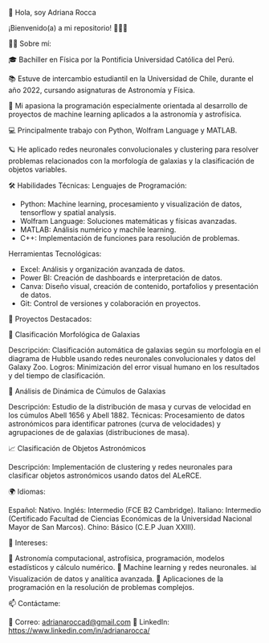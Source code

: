 💫 Hola, soy Adriana Rocca

¡Bienvenido(a) a mi repositorio! 👩‍💻✨

🧑‍🚀 Sobre mí:

🎓 Bachiller en Física por la Pontificia Universidad Católica del Perú.

📚 Estuve de intercambio estudiantil en la Universidad de Chile, durante el año 2022, cursando asignaturas de Astronomía y Física.

🌌 Mi apasiona la programación especialmente orientada al desarrollo de proyectos de machine learning aplicados a la astronomía y astrofísica.

💻 Principalmente trabajo con Python, Wolfram Language y MATLAB.

🪐 He aplicado redes neuronales convolucionales y clustering para resolver problemas relacionados con la morfología de galaxias y la clasificación de objetos variables.

🛠 Habilidades Técnicas:
Lenguajes de Programación:
* Python: Machine learning, procesamiento y visualización de datos, tensorflow y spatial analysis.
* Wolfram Language: Soluciones matemáticas y físicas avanzadas.
* MATLAB: Análisis numérico y machile learning.
* C++: Implementación de funciones para resolución de problemas.

Herramientas Tecnológicas:
* Excel: Análisis y organización avanzada de datos.
* Power BI: Creación de dashboards e interpretación de datos.
* Canva: Diseño visual, creación de contenido, portafolios y presentación de datos.
* Git: Control de versiones y colaboración en proyectos.

🚀 Proyectos Destacados:

🌌 Clasificación Morfológica de Galaxias

Descripción: Clasificación automática de galaxias según su morfología en el diagrama de Hubble usando redes neuronales convolucionales y datos del Galaxy Zoo.
Logros: Minimización del error visual humano en los resultados y del tiempo de clasificación.

🔭 Análisis de Dinámica de Cúmulos de Galaxias

Descripción: Estudio de la distribución de masa y curvas de velocidad en los cúmulos Abell 1656 y Abell 1882.
Técnicas: Procesamiento de datos astronómicos para identificar patrones (curva de velocidades) y agrupaciones de de galaxias (distribuciones de masa).

📈 Clasificación de Objetos Astronómicos

Descripción: Implementación de clustering y redes neuronales para clasificar objetos astronómicos usando datos del ALeRCE.

🌍 Idiomas:

Español: Nativo.
Inglés: Intermedio (FCE B2 Cambridge).
Italiano: Intermedio (Certificado Facultad de Ciencias Económicas de la Universidad Nacional Mayor de San Marcos).
Chino: Básico (C.E.P Juan XXIII).

🌟 Intereses:

🚀 Astronomía computacional, astrofísica, programación, modelos estadísticos y cálculo numérico.
🤖 Machine learning y redes neuronales.
📊 Visualización de datos y analítica avanzada.
💼 Aplicaciones de la programación en la resolución de problemas complejos.

📫 Contáctame: 

💌 Correo: adrianaroccad@gmail.com
🔗 LinkedIn: https://www.linkedin.com/in/adrianarocca/

